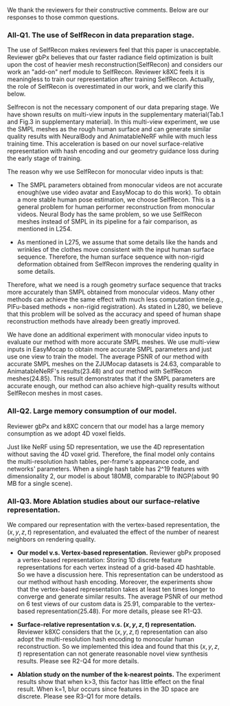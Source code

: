 We thank the reviewers for their constructive comments. Below are our responses to those common questions.

### **All-Q1. The use of SelfRecon in data preparation stage.**
The use of SelfRecon makes reviewers feel that this paper is unacceptable. Reviewer gbPx believes that our faster radiance field optimization is built upon the cost of heavier mesh reconstruction(SelfRecon) and considers our work an "add-on" nerf module to SelfRecon. Reviewer k8XC feels it is meaningless to train our representation after training SelfRecon. Actually, the role of SelfRecon is overestimated in our work, and we clarify this below.

Selfrecon is not the necessary component of our data preparing stage. We have shown results on multi-view inputs in the supplementary material(Tab.1 and Fig.3 in supplementary material). In this multi-view experiment, we use the SMPL meshes as the rough human surface and can generate similar quality results with NeuralBody and AnimatableNeRF while with much less training time. This acceleration is based on our novel surface-relative representation with hash encoding and our geometry guidance loss during the early stage of training.

The reason why we use SelfRecon for monocular video inputs is that: 

- The SMPL parameters obtained from monocular videos are not accurate enough(we use video avatar and EasyMocap to do this work). To obtain a more stable human pose estimation, we choose SelfRecon. This is a general problem for human performer reconstruction from monocular videos. Neural Body has the same problem, so we use SelfRecon meshes instead of SMPL in its pipeline for a fair comparison, as mentioned in L254.

- As mentioned in L275, we assume that some details like the hands and wrinkles of the clothes move consistent with the input human surface sequence. Therefore, the human surface sequence with non-rigid deformation obtained from SelfRecon improves the rendering quality in some details.

Therefore, what we need is a rough geometry surface sequence that tracks more accurately than SMPL obtained from monocular videos. Many other methods can achieve the same effect with much less computation time(e.g., PIFu-based methods + non-rigid registration). As stated in L280, we believe that this problem will be solved as the accuracy and speed of human shape reconstruction methods have already been greatly improved.

We have done an additional experiment with monocular video inputs to evaluate our method with more accurate SMPL meshes. We use multi-view inputs in EasyMocap to obtain more accurate SMPL parameters and just use one view to train the model. The average PSNR of our method with accurate SMPL meshes on the ZJUMocap datasets is 24.63, comparable to AnimatableNeRF's results(23.48) and our method with SelfRecon meshes(24.85). This result demonstrates that if the SMPL parameters are accurate enough, our method can also achieve high-quality results without SelfRecon meshes in most cases.

### **All-Q2. Large memory consumption of our model.**
Reviewer gbPx and k8XC concern that our model has a large memory consumption as we adopt 4D voxel fields.

Just like NeRF using 5D representation, we use the 4D representation without saving the 4D voxel grid. Therefore, the final model only contains the multi-resolution hash tables, per-frame's appearance code, and networks' parameters. When a single hash table has 2^19 features with dimensionality 2, our model is about 180MB, comparable to INGP(about 90 MB for a single scene).

### **All-Q3. More Ablation studies about our surface-relative representation.**
We compared our representation with the vertex-based representation, the $(x,y,z,t)$ representation, and evaluated the effect of the number of nearest neighbors on rendering quality.
- **Our model v.s. Vertex-based representation.** 
Reviewer gbPx proposed a vertex-based representation: Storing 1D discrete feature representations for each vertex instead of a grid-based 4D hashtable. So we have a discussion here. This representation can be understood as our method without hash encoding.
Moreover, the experiments show that the vertex-based representation takes at least ten times longer to converge and generate similar results. The average PSNR of our method on 6 test views of our custom data is 25.91, comparable to the vertex-based representation(25.48). For more details, please see R1-Q3.

- **Surface-relative representation v.s. $(x,y,z,t)$ representation.** 
Reviewer k8XC considers that the $(x,y,z,t)$ representation can also adopt the multi-resolution hash encoding to monocular human reconstruction. So we implemented this idea and found that this $(x,y,z,t)$ representation can not generate reasonable novel view synthesis results. Please see R2-Q4 for more details.
- **Ablation study on the number of the k-nearest points.**
 The experiment results show that when k>3, this factor has little effect on the final result. When k=1, blur occurs since features in the 3D space are discrete. Please see R3-Q1 for more details.
